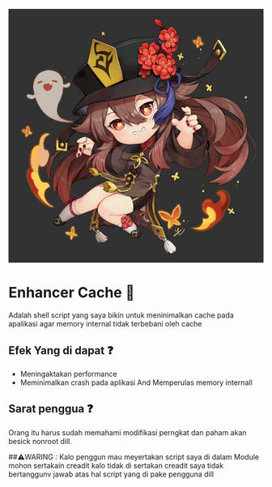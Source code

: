 ![cid 1](img/images.jpeg)

 # Enhancer Cache 🍃
Adalah shell script yang saya bikin untuk 
meninimalkan cache pada apalikasi agar memory
internal tidak terbebani oleh cache

## Efek Yang di dapat ❓️
- Meningaktakan performance
- Meminimalkan crash pada aplikasi
And Memperulas memory internall

 ## Sarat penggua ❓️
 Orang itu harus sudah memahami modifikasi 
 perngkat dan paham akan besick nonroot dill.

 ##⚠️WARING :
 Kalo penggun mau meyertakan script saya di dalam
 Module mohon sertakain creadit kalo tidak di sertakan
 creadit saya tidak bertanggunv jawab atas hal 
 script yang di pake pengguna dill
 
 
